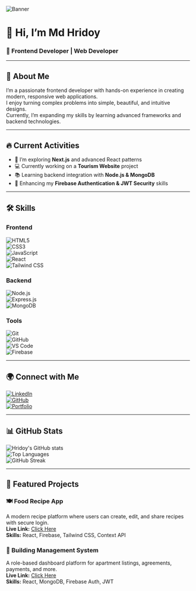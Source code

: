 <!-- Banner Image -->
![Banner](https://i.ibb.co/abc123/banner.png)

# 👋 Hi, I’m **Md Hridoy**  
### 🚀 Frontend Developer | Web Developer  

---

## 📜 **About Me**
I’m a passionate frontend developer with hands-on experience in creating modern, responsive web applications.  
I enjoy turning complex problems into simple, beautiful, and intuitive designs.  
Currently, I’m expanding my skills by learning advanced frameworks and backend technologies.  

---

## 🔥 **Current Activities**
- 🌱 I’m exploring **Next.js** and advanced React patterns  
- 💻 Currently working on a **Tourism Website** project  
- 📚 Learning backend integration with **Node.js & MongoDB**  
- 🚀 Enhancing my **Firebase Authentication & JWT Security** skills  

---

## 🛠 **Skills**
### **Frontend**
![HTML5](https://img.icons8.com/color/48/html-5--v1.png)  
![CSS3](https://img.icons8.com/color/48/css3.png)  
![JavaScript](https://img.icons8.com/color/48/javascript--v1.png)  
![React](https://img.icons8.com/color/48/react-native.png)  
![Tailwind CSS](https://img.icons8.com/color/48/tailwindcss.png)  

### **Backend**
![Node.js](https://img.icons8.com/color/48/nodejs.png)  
![Express.js](https://img.icons8.com/ios/50/express-js.png)  
![MongoDB](https://img.icons8.com/color/48/mongodb.png)  

### **Tools**
![Git](https://img.icons8.com/color/48/git.png)  
![GitHub](https://img.icons8.com/ios-glyphs/48/github.png)  
![VS Code](https://img.icons8.com/color/48/visual-studio-code-2019.png)  
![Firebase](https://img.icons8.com/color/48/firebase.png)  

---

## 🌍 **Connect with Me**
[![LinkedIn](https://img.icons8.com/color/48/linkedin.png)](https://linkedin.com/in/your-link)  
[![GitHub](https://img.icons8.com/ios-glyphs/48/github.png)](https://github.com/your-username)  
[![Portfolio](https://img.icons8.com/color/48/domain.png)](https://your-portfolio-link.com)  

---

## 📊 **GitHub Stats**
![Hridoy's GitHub stats](https://github-readme-stats.vercel.app/api?username=your-username&show_icons=true&theme=tokyonight)  
![Top Languages](https://github-readme-stats.vercel.app/api/top-langs/?username=your-username&layout=compact&theme=tokyonight)  
![GitHub Streak](https://streak-stats.demolab.com?user=your-username&theme=tokyonight)  

---

## 🚀 **Featured Projects**

### 🍽 **Food Recipe App**
A modern recipe platform where users can create, edit, and share recipes with secure login.  
**Live Link:** [Click Here](https://your-live-link.com)  
**Skills:** React, Firebase, Tailwind CSS, Context API  

### 🏢 **Building Management System**
A role-based dashboard platform for apartment listings, agreements, payments, and more.  
**Live Link:** [Click Here](https://your-live-link.com)  
**Skills:** React, MongoDB, Firebase Auth, JWT  
